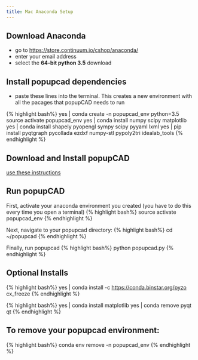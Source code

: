 ```yaml
---
title: Mac Anaconda Setup
---
```


Download Anaconda
-----------------

* go to <https://store.continuum.io/cshop/anaconda/>
* enter your email address
* select the **64-bit python 3.5** download

Install popupcad dependencies
----------------------------

* paste these lines into the terminal.  This creates a new environment with all the pacages that popupCAD needs to run

{% highlight bash%}
yes | conda create -n popupcad_env python=3.5
source activate popupcad_env
yes | conda install numpy scipy matplotlib
yes | conda install shapely pyopengl sympy scipy pyyaml lxml
yes | pip install pyqtgraph pycollada ezdxf numpy-stl pypoly2tri idealab_tools
{% endhighlight %}

Download and Install popupCAD
-----------------------------

[use these instructions]({{site.baseurl}}/docs/mac-popupcad-download)

Run popupCAD
------------
First, activate your anaconda environment you created (you have to do this every time you open a terminal)
{% highlight bash%}
source activate popupcad_env
{% endhighlight %}

Next, navigate to your popupcad directory:
{% highlight bash%}
cd ~/popupcad
{% endhighlight %}

Finally, run popupcad
{% highlight bash%}
python popupcad.py
{% endhighlight %}

Optional Installs
-------------------

{% highlight bash%}
yes | conda install -c https://conda.binstar.org/pyzo cx_freeze
{% endhighlight %}

{% highlight bash%}
yes | conda install matplotlib
yes | conda remove pyqt qt
{% endhighlight %}

To remove your popupcad environment:
------------------------------------

{% highlight bash%}
conda env remove -n popupcad_env
{% endhighlight %}
